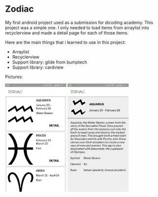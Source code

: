 # Zodiac
My first android project used as a submission for dicoding academy. This project was a simple one. I only needed to load items from arraylist into recyclerview and made a detail page for each of those items.

Here are the main things that i learned to use in this project:
- Arraylist
- Recyclerview
- Support library: glide from bumptech
- Support library: cardview

Pictures:

<img src="https://github.com/Selmeny/Zodiac/blob/master/app/src/main/res/drawable/images_1.png" width="200"> <img src="https://github.com/Selmeny/Zodiac/blob/master/app/src/main/res/drawable/images_2.png" width="200">


